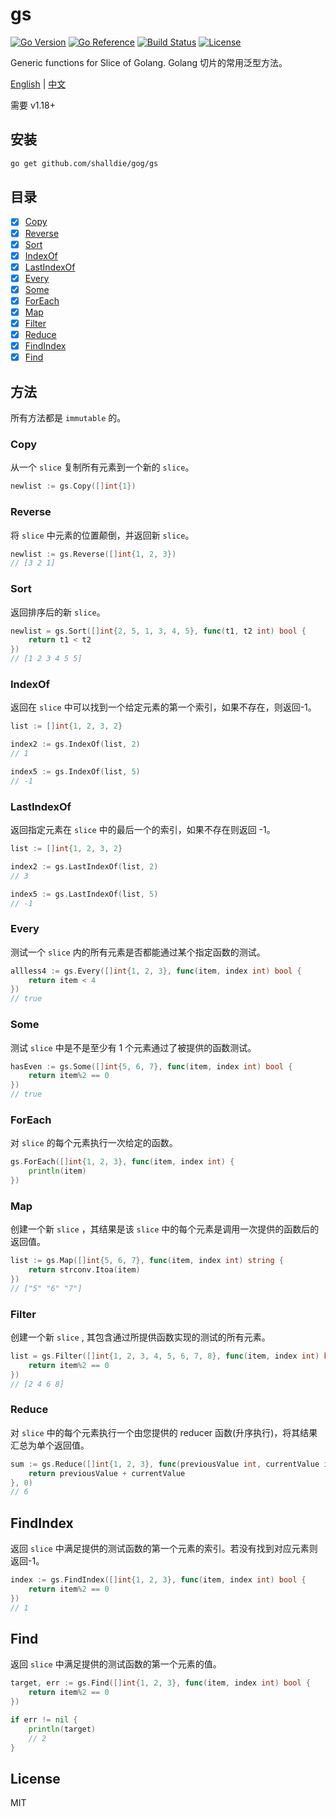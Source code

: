 # gs

[![Go Version](https://img.shields.io/github/go-mod/go-version/shalldie/gog?label=go&logo=go&style=flat-square)](https://github.com/shalldie/gog)
[![Go Reference](https://pkg.go.dev/badge/github.com/shalldie/gog.svg)](https://pkg.go.dev/github.com/shalldie/gog/gs)
[![Build Status](https://img.shields.io/github/workflow/status/shalldie/gog/ci?label=test&logo=github&style=flat-square)](https://github.com/shalldie/gog/actions)
[![License](https://img.shields.io/github/license/shalldie/gog?logo=github&style=flat-square)](https://github.com/shalldie/gog)

Generic functions for Slice of Golang. Golang 切片的常用泛型方法。

[English](./README.md) | [中文](./README.zh-CN.md)

需要 v1.18+

## 安装

```bash
go get github.com/shalldie/gog/gs
```

## 目录

- [x] [Copy](#Copy)
- [x] [Reverse](#Reverse)
- [x] [Sort](#Sort)
- [x] [IndexOf](#IndexOf)
- [x] [LastIndexOf](#LastIndexOf)
- [x] [Every](#Every)
- [x] [Some](#Some)
- [x] [ForEach](#ForEach)
- [x] [Map](#Map)
- [x] [Filter](#Filter)
- [x] [Reduce](#Reduce)
- [x] [FindIndex](#FindIndex)
- [x] [Find](#Find)

## 方法

所有方法都是 `immutable` 的。

### Copy

从一个 `slice` 复制所有元素到一个新的 `slice`。

```go
newlist := gs.Copy([]int{1})
```

### Reverse

将 `slice` 中元素的位置颠倒，并返回新 `slice`。

```go
newlist := gs.Reverse([]int{1, 2, 3})
// [3 2 1]
```

### Sort

返回排序后的新 `slice`。

```go
newlist = gs.Sort([]int{2, 5, 1, 3, 4, 5}, func(t1, t2 int) bool {
    return t1 < t2
})
// [1 2 3 4 5 5]
```

### IndexOf

返回在 `slice` 中可以找到一个给定元素的第一个索引，如果不存在，则返回-1。

```go
list := []int{1, 2, 3, 2}

index2 := gs.IndexOf(list, 2)
// 1

index5 := gs.IndexOf(list, 5)
// -1
```

### LastIndexOf

返回指定元素在 `slice` 中的最后一个的索引，如果不存在则返回 -1。

```go
list := []int{1, 2, 3, 2}

index2 := gs.LastIndexOf(list, 2)
// 3

index5 := gs.LastIndexOf(list, 5)
// -1
```

### Every

测试一个 `slice` 内的所有元素是否都能通过某个指定函数的测试。

```go
allless4 := gs.Every([]int{1, 2, 3}, func(item, index int) bool {
    return item < 4
})
// true
```

### Some

测试 `slice` 中是不是至少有 1 个元素通过了被提供的函数测试。

```go
hasEven := gs.Some([]int{5, 6, 7}, func(item, index int) bool {
    return item%2 == 0
})
// true
```

### ForEach

对 `slice` 的每个元素执行一次给定的函数。

```go
gs.ForEach([]int{1, 2, 3}, func(item, index int) {
    println(item)
})
```

### Map

创建一个新 `slice` ，其结果是该 `slice` 中的每个元素是调用一次提供的函数后的返回值。

```go
list := gs.Map([]int{5, 6, 7}, func(item, index int) string {
    return strconv.Itoa(item)
})
// ["5" "6" "7"]
```

### Filter

创建一个新 `slice` , 其包含通过所提供函数实现的测试的所有元素。

```go
list = gs.Filter([]int{1, 2, 3, 4, 5, 6, 7, 8}, func(item, index int) bool {
    return item%2 == 0
})
// [2 4 6 8]
```

### Reduce

对 `slice` 中的每个元素执行一个由您提供的 reducer 函数(升序执行)，将其结果汇总为单个返回值。

```go
sum := gs.Reduce([]int{1, 2, 3}, func(previousValue int, currentValue int, currentIndex int) int {
    return previousValue + currentValue
}, 0)
// 6
```

## FindIndex

返回 `slice` 中满足提供的测试函数的第一个元素的索引。若没有找到对应元素则返回-1。

```go
index := gs.FindIndex([]int{1, 2, 3}, func(item, index int) bool {
    return item%2 == 0
})
// 1
```

## Find

返回 `slice` 中满足提供的测试函数的第一个元素的值。

```go
target, err := gs.Find([]int{1, 2, 3}, func(item, index int) bool {
    return item%2 == 0
})

if err != nil {
    println(target)
    // 2
}
```

## License

MIT
